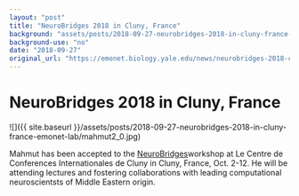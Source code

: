 ```yaml
---
layout: "post"
title: "NeuroBridges 2018 in Cluny, France"
background: "assets/posts/2018-09-27-neurobridges-2018-in-cluny-france-emonet-lab/mahmut2_0.jpg"
background-use: "no"
date: "2018-09-27"
original_url: "https://emonet.biology.yale.edu/news/neurobridges-2018-cluny-france"
---
```

# NeuroBridges 2018 in Cluny, France

![]({{ site.baseurl }}/assets/posts/2018-09-27-neurobridges-2018-in-cluny-france-emonet-lab/mahmut2_0.jpg)

Mahmut has been accepted to the [NeuroBridges](http://decision-making-lab.com/NeuroBridges/neurobridges2018.html)workshop at Le Centre de Conferences Internationales de Cluny in Cluny, France, Oct. 2-12. He will be attending lectures and fostering collaborations with leading computational neuroscientsts of Middle Eastern origin.
